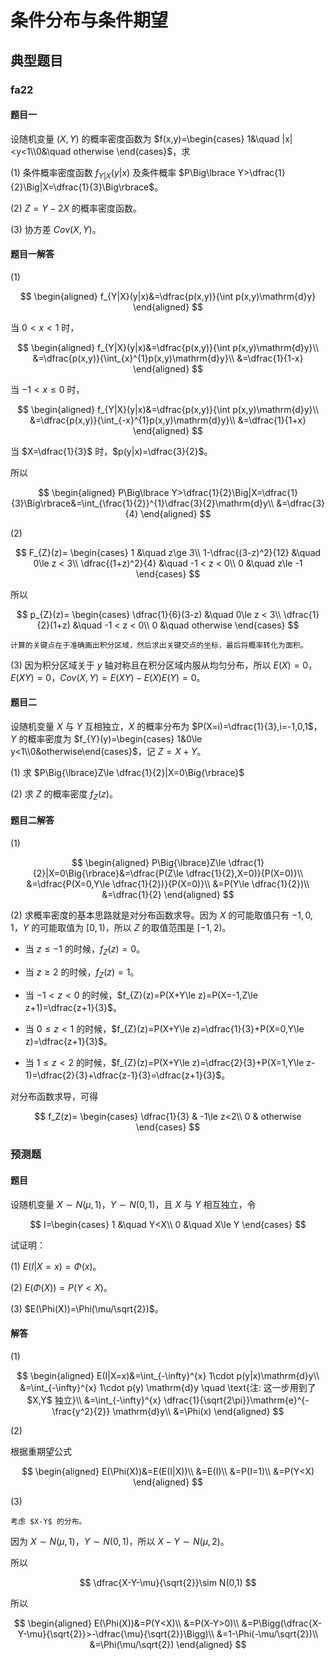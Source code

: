 # 条件分布与条件期望

## 典型题目

### fa22

#### 题目一

设随机变量 $(X,Y)$ 的概率密度函数为 $f(x,y)=\begin{cases} 1&\quad |x|<y<1\\0&\quad otherwise \end{cases}$，求

(1) 条件概率密度函数 $f_{Y|X}(y|x)$ 及条件概率 $P\Big\lbrace Y>\dfrac{1}{2}\Big|X=\dfrac{1}{3}\Big\rbrace$。

(2) $Z=Y-2X$ 的概率密度函数。

(3) 协方差 $Cov(X,Y)$。

#### 题目一解答

(1)

$$
\begin{aligned}
f_{Y|X}(y|x)&=\dfrac{p(x,y)}{\int p(x,y)\mathrm{d}y}
\end{aligned}
$$

当 $0<x<1$ 时，

$$
\begin{aligned}
f_{Y|X}(y|x)&=\dfrac{p(x,y)}{\int p(x,y)\mathrm{d}y}\\
&=\dfrac{p(x,y)}{\int_{x}^{1}p(x,y)\mathrm{d}y}\\
&=\dfrac{1}{1-x}
\end{aligned}
$$

当 $-1<x\le 0$ 时，

$$
\begin{aligned}
f_{Y|X}(y|x)&=\dfrac{p(x,y)}{\int p(x,y)\mathrm{d}y}\\
&=\dfrac{p(x,y)}{\int_{-x}^{1}p(x,y)\mathrm{d}y}\\
&=\dfrac{1}{1+x}
\end{aligned}
$$

当 $X=\dfrac{1}{3}$ 时，$p(y|x)=\dfrac{3}{2}$。

所以

$$
\begin{aligned}
P\Big\lbrace Y>\dfrac{1}{2}\Big|X=\dfrac{1}{3}\Big\rbrace&=\int_{\frac{1}{2}}^{1}\dfrac{3}{2}\mathrm{d}y\\
&=\dfrac{3}{4}
\end{aligned}
$$

(2) 

$$
F_{Z}(z)=
\begin{cases}
1 &\quad z\ge 3\\
1-\dfrac{(3-z)^2}{12} &\quad 0\le z < 3\\
\dfrac{(1+z)^2}{4}  &\quad -1 < z < 0\\
0 &\quad z\le -1
\end{cases}
$$

所以

$$
p_{Z}(z)=
\begin{cases}
\dfrac{1}{6}(3-z) &\quad 0\le z < 3\\
\dfrac{1}{2}(1+z)  &\quad -1 < z < 0\\
0 &\quad otherwise
\end{cases}
$$

```{hint}
计算的关键点在于准确画出积分区域，然后求出关键交点的坐标，最后将概率转化为面积。
```

(3) 因为积分区域关于 $y$ 轴对称且在积分区域内服从均匀分布，所以 $E(X)=0$，$E(XY)=0$，$Cov(X,Y)=E(XY)-E(X)E(Y)=0$。

#### 题目二

设随机变量 $X$ 与 $Y$ 互相独立，$X$ 的概率分布为 $P(X=i)=\dfrac{1}{3},i=-1,0,1$，$Y$ 的概率密度为 $f_{Y}(y)=\begin{cases} 1&0\le y<1\\0&otherwise\end{cases}$，记 $Z=X+Y$。

(1) 求 $P\Big{\lbrace}Z\le \dfrac{1}{2}|X=0\Big{\rbrace}$

(2) 求 $Z$ 的概率密度 $f_{Z}(z)$。

#### 题目二解答

(1)

$$
\begin{aligned}
P\Big{\lbrace}Z\le \dfrac{1}{2}|X=0\Big{\rbrace}&=\dfrac{P(Z\le \dfrac{1}{2},X=0)}{P(X=0)}\\
&=\dfrac{P(X=0,Y\le \dfrac{1}{2})}{P(X=0)}\\
&=P(Y\le \dfrac{1}{2})\\
&=\dfrac{1}{2}
\end{aligned}
$$


(2) 求概率密度的基本思路就是对分布函数求导。因为 $X$ 的可能取值只有 $-1,0,1$，$Y$ 的可能取值为 $[0,1)$，所以 $Z$ 的取值范围是 $[-1,2)$。

- 当 $z\le -1$ 的时候，$f_{Z}(z)=0$。

- 当 $z\ge 2$ 的时候，$f_{Z}(z)=1$。

- 当 $-1<z<0$ 的时候，$f_{Z}(z)=P(X+Y\le z)=P(X=-1,Z\le z+1)=\dfrac{z+1}{3}$。

- 当 $0\le z<1$ 的时候，$f_{Z}(z)=P(X+Y\le z)=\dfrac{1}{3}+P(X=0,Y\le z)=\dfrac{z+1}{3}$。

- 当 $1\le z <2$ 的时候，$f_{Z}(z)=P(X+Y\le z)=\dfrac{2}{3}+P(X=1,Y\le z-1)=\dfrac{2}{3}+\dfrac{z-1}{3}=\dfrac{z+1}{3}$。

对分布函数求导，可得

$$
f_Z(z)=
\begin{cases}
\dfrac{1}{3} & -1\le z<2\\
0 & otherwise
\end{cases}
$$

### 预测题

#### 题目

设随机变量 $X\sim N(\mu,1)$，$Y\sim N(0,1)$，且 $X$ 与 $Y$ 相互独立，令

$$
I=\begin{cases}
1 &\quad Y<X\\
0 &\quad X\le Y
\end{cases}
$$

试证明：

(1) $E(I|X=x)=\Phi(x)$。

(2) $E(\Phi(X))=P(Y<X)$。

(3) $E(\Phi(X))=\Phi(\mu/\sqrt{2})$。

#### 解答

(1)

$$
\begin{aligned}
E(I|X=x)&=\int_{-\infty}^{x} 1\cdot p(y|x)\mathrm{d}y\\
&=\int_{-\infty}^{x} 1\cdot p(y) \mathrm{d}y \quad \text{注: 这一步用到了 $X,Y$ 独立}\\
&=\int_{-\infty}^{x} \dfrac{1}{\sqrt{2\pi}}\mathrm{e}^{-\frac{y^2}{2}} \mathrm{d}y\\
&=\Phi(x)
\end{aligned}
$$

(2)

根据重期望公式

$$
\begin{aligned}
E(\Phi(X))&=E(E(I|X))\\
&=E(I)\\
&=P(I=1)\\
&=P(Y<X)
\end{aligned}
$$

(3)

```{hint}
考虑 $X-Y$ 的分布。
```

因为 $X\sim N(\mu,1)$，$Y\sim N(0,1)$，所以 $X-Y\sim N(\mu,2)$。

所以

$$
\dfrac{X-Y-\mu}{\sqrt{2}}\sim N(0,1)
$$

所以

$$
\begin{aligned}
E(\Phi(X))&=P(Y<X)\\
&=P(X-Y>0)\\
&=P\Bigg(\dfrac{X-Y-\mu}{\sqrt{2}}>-\dfrac{\mu}{\sqrt{2}}\Bigg)\\
&=1-\Phi(-\mu/\sqrt{2})\\
&=\Phi(\mu/\sqrt{2})
\end{aligned}
$$